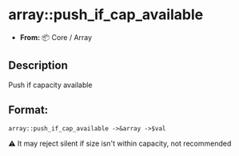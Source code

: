 # array::push_if_cap_available
- **From:** 📦 Core / Array

## Description
Push if capacity available
## Format:
```
array::push_if_cap_available ->&array ->$val
```

⚠️ It may reject silent if size isn't within capacity, not recommended